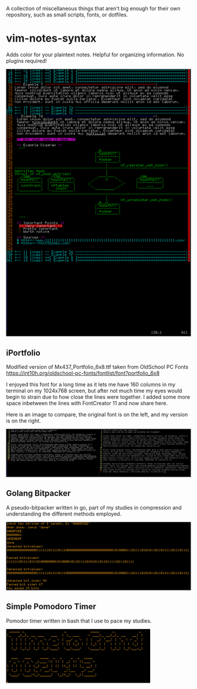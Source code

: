 A collection of miscellaneous things that aren't big enough for their own repository, such as small scripts, fonts, or dotfiles.

# vim-notes-syntax
Adds color for your plaintext notes. 
Helpful for organizing information.
No plugins required!

<img src="screenshots/vimnotes.png" alt="Vim Notes"/>


## iPortfolio
Modified version of Mx437_Portfolio_6x8.ttf taken from OldSchool PC Fonts https://int10h.org/oldschool-pc-fonts/fontlist/font?portfolio_6x8

I enjoyed this font for a long time as it lets me have 160 columns in my terminal on my 1024x768 screen, but after not much time my eyes would begin to strain due to how close the lines were together. I added some more space inbetween the lines with FontCreator 11 and now share here.

Here is an image to compare, the original font is on the left, and my version is on the right.

<img src="screenshots/iPortfolio-sc.png" alt="Font Comparison"/>

## Golang Bitpacker
A pseudo-bitpacker written in go, part of my studies in compression and understanding the different methods employed.

<img src="screenshots/bitpack.png" alt="go bitpacker"/>

## Simple Pomodoro Timer
Pomodor timer written in bash that I use to pace my studies.

<img src="screenshots/pomo.png" alt="pomodor timer"/>
